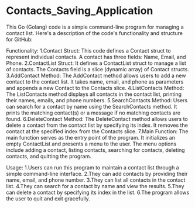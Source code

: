 # Contacts_Saving_Application

This Go (Golang) code is a simple command-line program for managing a contact list. Here's a description of the code's functionality and structure for GitHub:

Functionality:
1.Contact Struct: This code defines a Contact struct to represent individual contacts. A contact has three fields: Name, Email, and Phone.
2.ContactList Struct: It defines a ContactList struct to manage a list of contacts. The Contacts field is a slice (dynamic array) of Contact structs.
3.AddContact Method: The AddContact method allows users to add a new contact to the contact list. It takes name, email, and phone as parameters and appends a new Contact to the Contacts slice.
4.ListContacts Method: The ListContacts method displays all contacts in the contact list, printing their names, emails, and phone numbers.
5.SearchContacts Method: Users can search for a contact by name using the SearchContacts method. It prints the matching contact(s) or a message if no matching contacts are found.
6.DeleteContact Method: The DeleteContact method allows users to delete a contact from the contact list by specifying its index. It removes the contact at the specified index from the Contacts slice.
7.Main Function: The main function serves as the entry point of the program. It initializes an empty ContactList and presents a menu to the user. The menu options include adding a contact, listing contacts, searching for contacts, deleting contacts, and quitting the program.

Usage:
1.Users can run this program to maintain a contact list through a simple command-line interface.
2.They can add contacts by providing their name, email, and phone number.
3.They can list all contacts in the contact list.
4.They can search for a contact by name and view the results.
5.They can delete a contact by specifying its index in the list.
6.The program allows the user to quit and exit gracefully.
